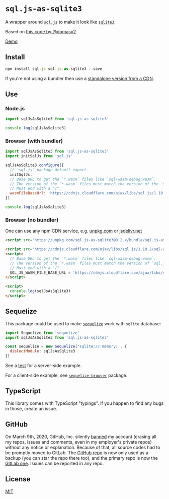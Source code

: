 # `sql.js-as-sqlite3`

A wrapper around [`sql.js`](https://www.npmjs.com/package/sql.js) to make it look like [`sqlite3`](https://www.npmjs.com/package/sqlite3).

Based on [this code by @domasx2](https://github.com/sql-js/sql.js/issues/91#issuecomment-169655900).

[Demo](https://catamphetamine.gitlab.io/sql.js-as-sqlite3/)

## Install

```js
npm install sql.js sql.js-as-sqlite3 --save
```

If you're not using a bundler then use a [standalone version from a CDN](#browser-no-bundler).

## Use

### Node.js

```js
import sqlJsAsSqlite3 from 'sql.js-as-sqlite3'

console.log(sqlJsAsSqlite3)
```

### Browser (with bundler)

```js
import sqlJsAsSqlite3 from 'sql.js-as-sqlite3'
import initSqlJs from 'sql.js'

sqlJsAsSqlite3.configure({
  // `sql.js` package default export.
  initSqlJs,
  // Base URL to get the `*.wasm` files like `sql-wasm-debug.wasm`.
  // The version of the `*.wasm` files must match the version of the `sql.js` package.
  // Must end with a "/".
  wasmFileBaseUrl: 'https://cdnjs.cloudflare.com/ajax/libs/sql.js/1.10.2/'
})

console.log(sqlJsAsSqlite3)
```

### Browser (no bundler)

One can use any npm CDN service, e.g. [unpkg.com](https://unpkg.com) or [jsdelivr.net](https://jsdelivr.net)

```html
<script src="https://unpkg.com/sql.js-as-sqlite3@0.2.x/bundle/sql.js-as-sqlite3.min.js"></script>

<script src="https://cdnjs.cloudflare.com/ajax/libs/sql.js/1.10.2/sql-wasm.min.js"></script>
<script>
  // Base URL to get the `*.wasm` files like `sql-wasm-debug.wasm`.
  // The version of the `*.wasm` files must match the version of `sql.js`.
  // Must end with a "/".
  SQL_JS_WASM_FILE_BASE_URL = 'https://cdnjs.cloudflare.com/ajax/libs/sql.js/1.10.2/'
</script>

<script>
  console.log(sqlJsAsSqlite3)
</script>
```

## Sequelize

This package could be used to make [`sequelize`](https://www.npmjs.com/package/sequelize) work with `sqlite` database:

```js
import Sequelize from 'sequelize'
import sqlJsAsSqlite3 from 'sql.js-as-sqlite3'

const sequelize = new Sequelize('sqlite://:memory:', {
  dialectModule: sqlJsAsSqlite3
})
```

See a [test](https://gitlab.com/catamphetamine/sql.js-as-sqlite3/-/blob/main/test/sequelize.test.js) for a server-side example.

For a client-side example, see [`sequelize-browser`](https://www.npmjs.com/package/sequelize-browser) package.

<!--
See `./test/sequelize.js`.
-->

## TypeScript

This library comes with TypeScript "typings". If you happen to find any bugs in those, create an issue.

## GitHub

On March 9th, 2020, GitHub, Inc. silently [banned](https://medium.com/@catamphetamine/how-github-blocked-me-and-all-my-libraries-c32c61f061d3) my account (erasing all my repos, issues and comments, even in my employer's private repos) without any notice or explanation. Because of that, all source codes had to be promptly moved to GitLab. The [GitHub repo](https://github.com/catamphetamine/sql.js-as-sqlite3) is now only used as a backup (you can star the repo there too), and the primary repo is now the [GitLab one](https://gitlab.com/catamphetamine/sql.js-as-sqlite3). Issues can be reported in any repo.

## License

[MIT](LICENSE)

